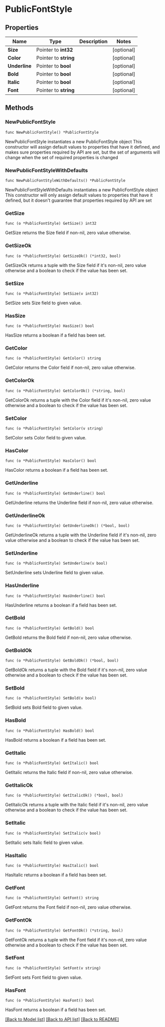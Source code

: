 # PublicFontStyle

## Properties

Name | Type | Description | Notes
------------ | ------------- | ------------- | -------------
**Size** | Pointer to **int32** |  | [optional] 
**Color** | Pointer to **string** |  | [optional] 
**Underline** | Pointer to **bool** |  | [optional] 
**Bold** | Pointer to **bool** |  | [optional] 
**Italic** | Pointer to **bool** |  | [optional] 
**Font** | Pointer to **string** |  | [optional] 

## Methods

### NewPublicFontStyle

`func NewPublicFontStyle() *PublicFontStyle`

NewPublicFontStyle instantiates a new PublicFontStyle object
This constructor will assign default values to properties that have it defined,
and makes sure properties required by API are set, but the set of arguments
will change when the set of required properties is changed

### NewPublicFontStyleWithDefaults

`func NewPublicFontStyleWithDefaults() *PublicFontStyle`

NewPublicFontStyleWithDefaults instantiates a new PublicFontStyle object
This constructor will only assign default values to properties that have it defined,
but it doesn't guarantee that properties required by API are set

### GetSize

`func (o *PublicFontStyle) GetSize() int32`

GetSize returns the Size field if non-nil, zero value otherwise.

### GetSizeOk

`func (o *PublicFontStyle) GetSizeOk() (*int32, bool)`

GetSizeOk returns a tuple with the Size field if it's non-nil, zero value otherwise
and a boolean to check if the value has been set.

### SetSize

`func (o *PublicFontStyle) SetSize(v int32)`

SetSize sets Size field to given value.

### HasSize

`func (o *PublicFontStyle) HasSize() bool`

HasSize returns a boolean if a field has been set.

### GetColor

`func (o *PublicFontStyle) GetColor() string`

GetColor returns the Color field if non-nil, zero value otherwise.

### GetColorOk

`func (o *PublicFontStyle) GetColorOk() (*string, bool)`

GetColorOk returns a tuple with the Color field if it's non-nil, zero value otherwise
and a boolean to check if the value has been set.

### SetColor

`func (o *PublicFontStyle) SetColor(v string)`

SetColor sets Color field to given value.

### HasColor

`func (o *PublicFontStyle) HasColor() bool`

HasColor returns a boolean if a field has been set.

### GetUnderline

`func (o *PublicFontStyle) GetUnderline() bool`

GetUnderline returns the Underline field if non-nil, zero value otherwise.

### GetUnderlineOk

`func (o *PublicFontStyle) GetUnderlineOk() (*bool, bool)`

GetUnderlineOk returns a tuple with the Underline field if it's non-nil, zero value otherwise
and a boolean to check if the value has been set.

### SetUnderline

`func (o *PublicFontStyle) SetUnderline(v bool)`

SetUnderline sets Underline field to given value.

### HasUnderline

`func (o *PublicFontStyle) HasUnderline() bool`

HasUnderline returns a boolean if a field has been set.

### GetBold

`func (o *PublicFontStyle) GetBold() bool`

GetBold returns the Bold field if non-nil, zero value otherwise.

### GetBoldOk

`func (o *PublicFontStyle) GetBoldOk() (*bool, bool)`

GetBoldOk returns a tuple with the Bold field if it's non-nil, zero value otherwise
and a boolean to check if the value has been set.

### SetBold

`func (o *PublicFontStyle) SetBold(v bool)`

SetBold sets Bold field to given value.

### HasBold

`func (o *PublicFontStyle) HasBold() bool`

HasBold returns a boolean if a field has been set.

### GetItalic

`func (o *PublicFontStyle) GetItalic() bool`

GetItalic returns the Italic field if non-nil, zero value otherwise.

### GetItalicOk

`func (o *PublicFontStyle) GetItalicOk() (*bool, bool)`

GetItalicOk returns a tuple with the Italic field if it's non-nil, zero value otherwise
and a boolean to check if the value has been set.

### SetItalic

`func (o *PublicFontStyle) SetItalic(v bool)`

SetItalic sets Italic field to given value.

### HasItalic

`func (o *PublicFontStyle) HasItalic() bool`

HasItalic returns a boolean if a field has been set.

### GetFont

`func (o *PublicFontStyle) GetFont() string`

GetFont returns the Font field if non-nil, zero value otherwise.

### GetFontOk

`func (o *PublicFontStyle) GetFontOk() (*string, bool)`

GetFontOk returns a tuple with the Font field if it's non-nil, zero value otherwise
and a boolean to check if the value has been set.

### SetFont

`func (o *PublicFontStyle) SetFont(v string)`

SetFont sets Font field to given value.

### HasFont

`func (o *PublicFontStyle) HasFont() bool`

HasFont returns a boolean if a field has been set.


[[Back to Model list]](../README.md#documentation-for-models) [[Back to API list]](../README.md#documentation-for-api-endpoints) [[Back to README]](../README.md)


